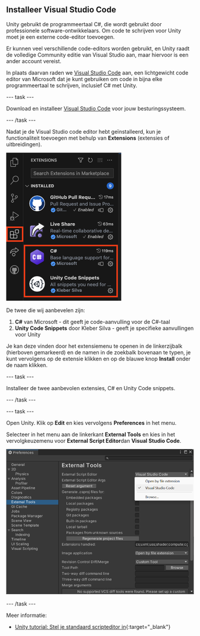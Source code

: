 ## Installeer Visual Studio Code

Unity gebruikt de programmeertaal C#, die wordt gebruikt door professionele software-ontwikkelaars. Om code te schrijven voor Unity moet je een externe code-editor toevoegen.

Er kunnen veel verschillende code-editors worden gebruikt, en Unity raadt de volledige Community editie van Visual Studio aan, maar hiervoor is een ander account vereist.

In plaats daarvan raden we [Visual Studio Code](https://code.visualstudio.com/) aan, een lichtgewicht code editor van Microsoft dat je kunt gebruiken om code in bijna elke programmeertaal te schrijven, inclusief C# met Unity.

--- task ---

Download en installeer [Visual Studio Code](https://code.visualstudio.com/) voor jouw besturingssysteem.

--- /task ---

Nadat je de Visual Studio code editor hebt geïnstalleerd, kun je functionaliteit toevoegen met behulp van **Extensions** (extensies of uitbreidingen).

![De zijbalk van Visual Studio Code, het extensiesymbool (een vierkant opgesplitst in 4 secties, met de linkerbovenhoek enigszins gescheiden) is gemarkeerd, en de twee extensies C#- en Unity Code-snippets zijn ook gemarkeerd.](images/VSCode-extensions.png)

De twee die wij aanbevelen zijn:
1. **C#** van Microsoft - dit geeft je code-aanvulling voor de C#-taal
2. **Unity Code Snippets** door Kleber Silva - geeft je specifieke aanvullingen voor Unity

Je kan deze vinden door het extensiemenu te openen in de linkerzijbalk (hierboven gemarkeerd) en de namen in de zoekbalk bovenaan te typen, je kunt vervolgens op de extensie klikken en op de blauwe knop **Install** onder de naam klikken.

--- task ---

Installeer de twee aanbevolen extensies, C# en Unity Code snippets.

--- /task ---

--- task ---

Open Unity. Klik op **Edit** en kies vervolgens **Preferences** in het menu.

Selecteer in het menu aan de linkerkant **External Tools** en kies in het vervolgkeuzemenu voor **External Script Editor**dan **Visual Studio Code**.

![Preferences menu met Visual Studio Code gekozen als script editor.](images/unity-editor-select.png)

--- /task ---

Meer informatie:
+ [Unity tutorial: Stel je standaard scripteditor in](https://learn.unity.com/tutorial/set-your-default-script-editor-ide){:target="_blank"}